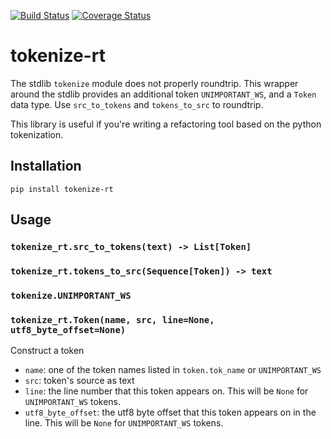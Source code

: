 [![Build Status](https://travis-ci.org/asottile/tokenize-rt.svg?branch=master)](https://travis-ci.org/asottile/tokenize-rt)
[![Coverage Status](https://coveralls.io/repos/github/asottile/tokenize-rt/badge.svg?branch=master)](https://coveralls.io/github/asottile/tokenize-rt?branch=master)

tokenize-rt
===========

The stdlib `tokenize` module does not properly roundtrip.  This wrapper
around the stdlib provides an additional token `UNIMPORTANT_WS`, and a `Token`
data type.  Use `src_to_tokens` and `tokens_to_src` to roundtrip.

This library is useful if you're writing a refactoring tool based on the
python tokenization.

## Installation

`pip install tokenize-rt`

## Usage

### `tokenize_rt.src_to_tokens(text) -> List[Token]`

### `tokenize_rt.tokens_to_src(Sequence[Token]) -> text`

### `tokenize.UNIMPORTANT_WS`

### `tokenize_rt.Token(name, src, line=None, utf8_byte_offset=None)`

Construct a token

- `name`: one of the token names listed in `token.tok_name` or
  `UNIMPORTANT_WS`
- `src`: token's source as text
- `line`: the line number that this token appears on.  This will be `None` for
   `UNIMPORTANT_WS` tokens.
- `utf8_byte_offset`: the utf8 byte offset that this token appears on in the
  line.  This will be `None` for `UNIMPORTANT_WS` tokens.
